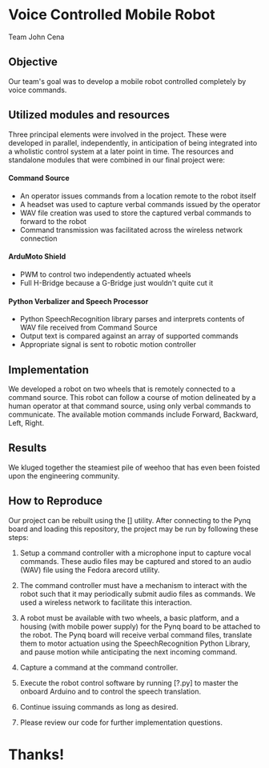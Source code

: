 # Voice Controlled Mobile Robot
Team John Cena

## Objective
Our team's goal was to develop a mobile robot controlled completely by voice commands. 

## Utilized modules and resources
Three principal elements were involved in the project. These were developed in parallel, independently, in anticipation of being integrated into a wholistic control system at a later point in time. The resources and standalone modules that were combined in our final project were:

#### Command Source
* An operator issues commands from a location remote to the robot itself
* A headset was used to capture verbal commands issued by the operator
* WAV file creation was used to store the captured verbal commands to forward to the robot
* Command transmission was facilitated across the wireless network connection

#### ArduMoto Shield
* PWM to control two independently actuated wheels
* Full H-Bridge because a G-Bridge just wouldn't quite cut it

#### Python Verbalizer and Speech Processor
* Python SpeechRecognition library parses and interprets contents of WAV file received from Command Source
* Output text is compared against an array of supported commands
* Appropriate signal is sent to robotic motion controller

## Implementation
We developed a robot on two wheels that is remotely connected to a command source. This robot can follow a course of motion delineated by a human operator at that command source, using only verbal commands to communicate. The available motion commands include Forward, Backward, Left, Right.

## Results
We kluged together the steamiest pile of weehoo that has even been foisted upon the engineering community.

## How to Reproduce
Our project can be rebuilt using the [] utility. After connecting to the Pynq board and loading this repository, the project may be run by following these steps:
1) Setup a command controller with a microphone input to capture vocal commands. These audio files may be captured and stored to an audio (WAV) file using the Fedora arecord utility.
2) The command controller must have a mechanism to interact with the robot such that it may periodically submit audio files as commands. We used a wireless network to facilitate this interaction.
3) A robot must be available with two wheels, a basic platform, and a housing (with mobile power supply) for the Pynq board to be attached to the robot. The Pynq board will receive verbal command files, translate them to motor actuation using the SpeechRecognition Python Library, and pause motion while anticipating the next incoming command.
4) Capture a command at the command controller.
5) Execute the robot control software by running [?.py] to master the onboard Arduino and to control the speech translation.
6) Continue issuing commands as long as desired.

7) Please review our code for further implementation questions.

# Thanks!
